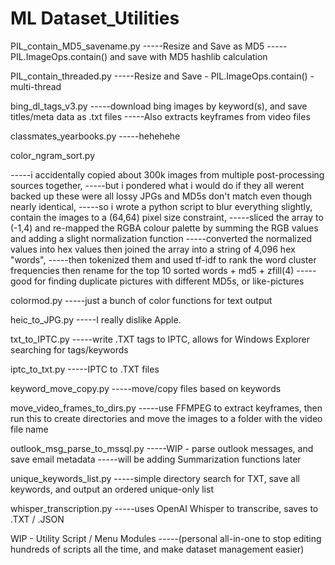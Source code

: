 # ML Dataset_Utilities

PIL_contain_MD5_savename.py
-----Resize and Save as MD5
-----PIL.ImageOps.contain()  and save with MD5 hashlib calculation

PIL_contain_threaded.py
-----Resize and Save - PIL.ImageOps.contain() - multi-thread
  
bing_dl_tags_v3.py
-----download bing images by keyword(s), and save titles/meta data as .txt files
-----Also extracts keyframes from video files
  
classmates_yearbooks.py
-----hehehehe

color_ngram_sort.py

-----i accidentally copied about 300k images from multiple post-processing sources together, 
-----but i pondered what i would do if they all werent backed up these were all lossy JPGs and MD5s don't match even though nearly identical, 
-----so i wrote a python script to blur everything slightly, contain the images to a (64,64) pixel size constraint, 
-----sliced the array to (-1,4) and re-mapped the RGBA  colour palette by summing the RGB values and adding a slight normalization function
-----converted the normalized values into hex values then joined the array into a string of 4,096 hex "words", 
-----then tokenized them and used tf-idf to rank the word cluster frequencies then rename for the top 10 sorted words + md5 + zfill(4)
-----good for finding duplicate pictures with different MD5s, or like-pictures

colormod.py
-----just a bunch of color functions for text output

heic_to_JPG.py
-----I really dislike Apple.

txt_to_IPTC.py
-----write .TXT tags to IPTC, allows for Windows Explorer searching for tags/keywords
  
iptc_to_txt.py
-----IPTC to .TXT files

keyword_move_copy.py
-----move/copy files based on keywords

move_video_frames_to_dirs.py
-----use FFMPEG to extract keyframes, then run this to create directories and move the images to a folder with the video file name

outlook_msg_parse_to_mssql.py
-----WIP - parse outlook messages, and save email metadata
-----will be adding Summarization functions later

unique_keywords_list.py
-----simple directory search for TXT, save all keywords, and output an ordered unique-only list

whisper_transcription.py
-----uses OpenAI Whisper to transcribe, saves to .TXT / .JSON


WIP - Utility Script / Menu Modules 
-----(personal all-in-one to stop editing hundreds of scripts all the time, and make dataset management easier)

